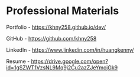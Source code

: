 # Professional Materials

Portfolio - https://khny258.github.io/dev/

GitHub - https://github.com/khny258

LinkedIn - https://www.linkedin.com/in/huangkenny/

Resume - https://drive.google.com/open?id=1gSZWT1VzsNL9Mq9j2Cu2azZJeYmojGk9
